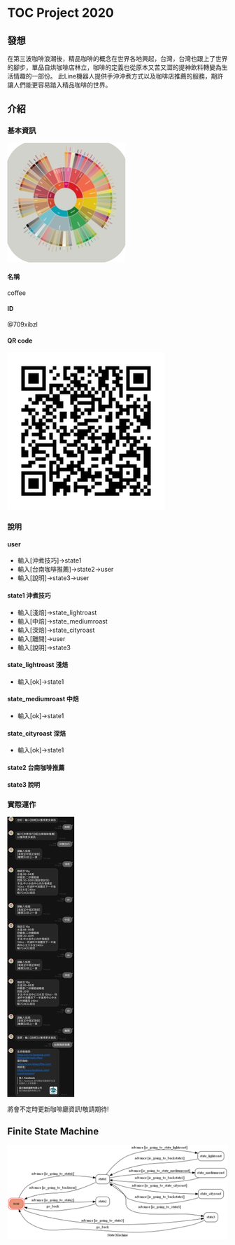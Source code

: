 # TOC Project 2020

## 發想
在第三波咖啡浪潮後，精品咖啡的概念在世界各地興起，台灣，台灣也跟上了世界的腳步，單品自烘咖啡店林立，咖啡的定義也從原本又苦又澀的提神飲料轉變為生活情趣的一部份。
此Line機器人提供手沖沖煮方式以及咖啡店推薦的服務，期許讓人們能更容易踏入精品咖啡的世界。
## 介紹
### 基本資訊
![icon](./img/icon.png)
#### 名稱
coffee
#### ID
@709xibzl
#### QR code
![qrcode](./img/qrcode.png)
### 說明
#### user
* 輸入[沖煮技巧]->state1  
* 輸入[台南咖啡推薦]->state2->user  
* 輸入[說明]->state3->user  
#### state1 沖煮技巧
* 輸入[淺焙]->state_lightroast  
* 輸入[中焙]->state_mediumroast  
* 輸入[深焙]->state_cityroast  
* 輸入[離開]->user  
* 輸入[說明]->state3  
#### state_lightroast 淺焙
* 輸入[ok]->state1
#### state_mediumroast 中焙
* 輸入[ok]->state1
#### state_cityroast 深焙
* 輸入[ok]->state1
#### state2 台南咖啡推薦
#### state3 說明
### 實際運作
![feature](./img/demo.jpg)

將會不定時更新咖啡廳資訊!敬請期待!
## Finite State Machine
![fsm](./img/fsm.png)

